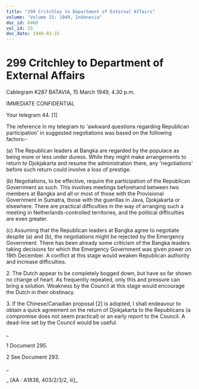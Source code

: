 ```yaml
---
title: "299 Critchley to Department of External Affairs"
volume: "Volume 15: 1949, Indonesia"
doc_id: 6468
vol_id: 15
doc_date: 1949-03-15
---
```


# 299 Critchley to Department of External Affairs

Cablegram K287 BATAVIA, 15 March 1949, 4.30 p.m.

IMMEDIATE CONFIDENTIAL

Your telegram 44. [1]

The reference in my telegram to 'awkward questions regarding Republican participation' in suggested negotiations was based on the following factors:-

(a) The Republican leaders at Bangka are regarded by the populace as being more or less under duress. While they might make arrangements to return to Djokjakarta and resume the administration there, any 'negotiations' before such return could involve a loss of prestige.

(b) Negotiations, to be effective, require the participation of the Republican Government as such. This involves meetings beforehand between two members at Bangka and all or most of those with the Provisional Government in Sumatra, those with the guerillas in Java, Djokjakarta or elsewhere. There are practical difficulties in the way of arranging such a meeting in Netherlands-controlled territories, and the political difficulties are even greater.

(c) Assuming that the Republican leaders at Bangka agree to negotiate despite (a) and (b), the negotiations might be rejected by the Emergency Government. There has been already some criticism of the Bangka leaders taking decisions for which the Emergency Government was given power on 19th December. A conflict at this stage would weaken Republican authority and increase difficulties.

2\. The Dutch appear to be completely bogged down, but have so far shown no change of heart. As frequently repeated, only this and pressure can bring a solution. Weakness by the Council at this stage would encourage the Dutch in their obstinacy.

3\. If the Chinese/Canadian proposal [2] is adopted, I shall endeavour to obtain a quick agreement on the return of Djokjakarta to the Republicans (a compromise does not seem practical) or an early report to the Council. A dead-line set by the Council would be useful.

_

1 Document 295.

2 See Document 293.

_

_ [AA : A1838, 403/2/3/2, iii]_
